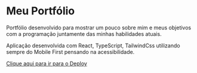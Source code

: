 <h1>Meu Portfólio</h1>

Portfólio desenvolvido para mostrar um pouco sobre mim e meus objetivos com a programação juntamente das minhas habilidades atuais.

Aplicação desenvolvida com React, TypeScript, TailwindCss utilizando sempre do Mobile First pensando na acessibilidade.

<a href="https://www.murillou.dev/">Clique aqui para ir para o Deploy </a>
